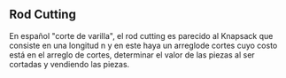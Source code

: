 ## Rod Cutting
En español "corte de varilla", el rod cutting es parecido al Knapsack que consiste en una longitud n y en este haya un arreglode cortes cuyo costo está en el arreglo de cortes, determinar el valor de las piezas al ser cortadas y vendiendo las piezas.